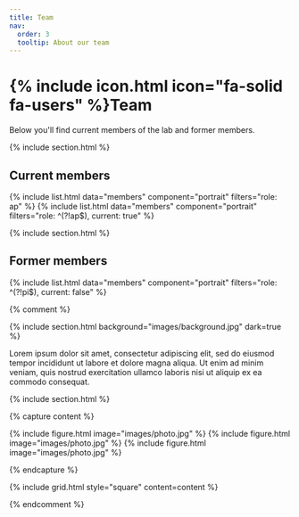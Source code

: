 ```yaml
---
title: Team
nav:
  order: 3
  tooltip: About our team
---
```


# {% include icon.html icon="fa-solid fa-users" %}Team

Below you'll find current members of the lab and former members.

{% include section.html %}

## Current members

{% include list.html data="members" component="portrait" filters="role: ap" %}
{% include list.html data="members" component="portrait" filters="role: ^(?!ap$), current: true" %}

{% include section.html %}

## Former members

{% include list.html data="members" component="portrait" filters="role: ^(?!pi$), current: false" %}

{% comment %}

{% include section.html background="images/background.jpg" dark=true %}

Lorem ipsum dolor sit amet, consectetur adipiscing elit, sed do eiusmod tempor
incididunt ut labore et dolore magna aliqua. Ut enim ad minim veniam, quis
nostrud exercitation ullamco laboris nisi ut aliquip ex ea commodo consequat.

{% include section.html %}

{% capture content %}

{% include figure.html image="images/photo.jpg" %}
{% include figure.html image="images/photo.jpg" %}
{% include figure.html image="images/photo.jpg" %}

{% endcapture %}

{% include grid.html style="square" content=content %} 

{% endcomment %}
